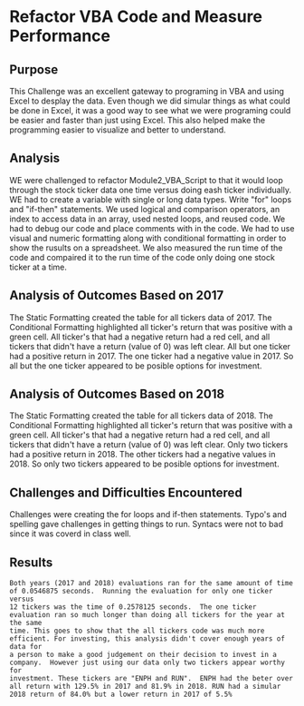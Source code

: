 # Refactor VBA Code and Measure Performance
## Purpose
  This Challenge  was an excellent gateway to programing in VBA and using Excel to desplay the data. Even though we did simular things as 
  what could be done in Excel, it was a good way to see what we were programing could be easier and faster than just using Excel. This also
  helped make the programming easier to visualize and better to understand.
## Analysis
   WE were challenged to refactor Module2_VBA_Script to that it would loop through the stock ticker data one time versus doing eash ticker 
   individually. WE had to create a variable with single or long data types. Write "for" loops and "if-then" statements.  We used logical and
   comparison operators, an index to access data in an array, used nested loops, and reused code.  We had to debug our code and place comments
   with in the code. We had to use visual and numeric formatting along with conditional formatting in order to show the rusults on a spreadsheet.
   We also measured the run time of the code and compaired it to the run time of the code only doing one stock ticker at a time.
 ## Analysis of Outcomes Based on 2017
   The Static Formatting created the table for all tickers data of 2017.  The Conditional Formatting highlighted all ticker's return that was 
   positive with a green cell.  All ticker's that had a negative return had a red cell, and all tickers that didn't have a return (value of 0)
   was left clear. All but one ticker had a positive return in 2017.  The one ticker had a negative value in 2017. So all but the one ticker
   appeared to be posible options for investment.
 ## Analysis of Outcomes Based on 2018
   The Static Formatting created the table for all tickers data of 2018.  The Conditional Formatting highlighted all ticker's return that was 
   positive with a green cell.  All ticker's that had a negative return had a red cell, and all tickers that didn't have a return (value of 0)
   was left clear. Only two tickers had a positive return in 2018.  The other tickers had a negative values in 2018. So only two tickers
   appeared to be posible options for investment. 
 ## Challenges and Difficulties Encountered
   Challenges were creating the for loops and if-then statements.  Typo's and spelling gave challenges in getting things to run.  Syntacs were 
   not to bad since it was coverd in class well.
 ## Results
    Both years (2017 and 2018) evaluations ran for the same amount of time of 0.0546875 seconds.  Running the evaluation for only one ticker versus
    12 tickers was the time of 0.2578125 seconds.  The one ticker evaluation ran so much longer than doing all tickers for the year at the same 
    time. This goes to show that the all tickers code was much more efficient. For investing, this analysis didn't cover enough years of data for
    a person to make a good judgement on their decision to invest in a company.  However just using our data only two tickers appear worthy for 
    investment. These tickers are "ENPH and RUN".  ENPH had the beter over all return with 129.5% in 2017 and 81.9% in 2018. RUN had a simular 
    2018 return of 84.0% but a lower return in 2017 of 5.5%
 
 
